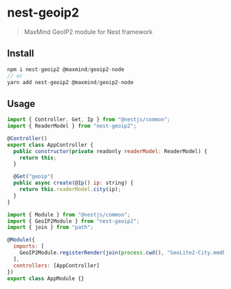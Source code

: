 # nest-geoip2

> MaxMind GeoIP2 module for Nest framework

## Install

```javascript
npm i nest-geoip2 @maxmind/geoip2-node
// or
yarn add nest-geoip2 @maxmind/geoip2-node
```

## Usage

```javascript
import { Controller, Get, Ip } from "@nestjs/common";
import { ReaderModel } from "nest-geoip2";

@Controller()
export class AppController {
  public constructor(private readonly readerModel: ReaderModel) {
    return this;
  }

  @Get("geoip")
  public async create(@Ip() ip: string) {
    return this.readerModel.city(ip);
  }
}
```

```javascript
import { Module } from "@nestjs/common";
import { GeoIP2Module } from "nest-geoip2";
import { join } from "path";

@Module({
  imports: [
    GeoIP2Module.registerRender(join(process.cwd(), "GeoLite2-City.mmdb"))
  ],
  controllers: [AppController]
})
export class AppModule {}
```

